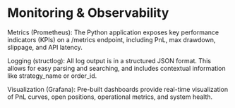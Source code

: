 # Monitoring & Observability
Metrics (Prometheus): The Python application exposes key performance indicators (KPIs) on a /metrics endpoint, including PnL, max drawdown, slippage, and API latency.

Logging (structlog): All log output is in a structured JSON format. This allows for easy parsing and searching, and includes contextual information like strategy_name or order_id.

Visualization (Grafana): Pre-built dashboards provide real-time visualization of PnL curves, open positions, operational metrics, and system health.
